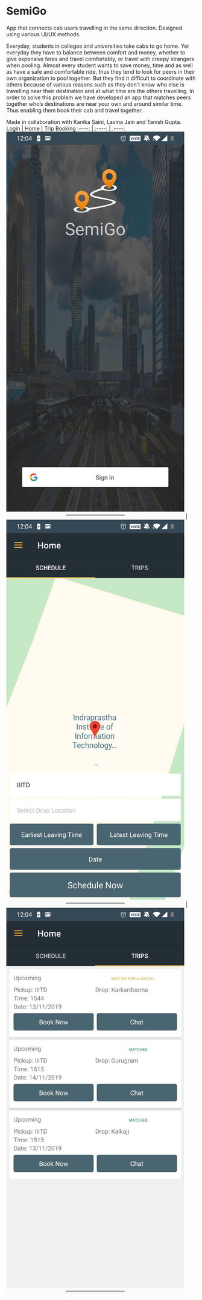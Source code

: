 # SemiGo
App that connects cab users travelling in the same direction. Designed using various UI/UX methods.

Everyday, students in colleges and universities take cabs to go home.
Yet everyday they have to balance between comfort and money, whether to give expensive fares and travel comfortably, 
or travel with creepy strangers when pooling.
Almost every student wants to save money, time and as well as have a safe and comfortable ride,
 thus they tend to look for peers in their own organization to pool together. But they find it difficult to coordinate with others because of various reasons such as they don't know who else is travelling near their destination and at what time are the others travelling. In order to solve this problem we have developed an app that matches peers together who’s destinations are near your own and around similar time. 
Thus enabling them book their cab and travel together.

Made in collaboration with Kanika Saini, Lavina Jain and Tanish Gupta.
Login | Home | Trip Booking
:----: | :----: | :----: 
![Login](./images/image26.jpg) | ![Login](./images/image21.jpg) | ![Login](./images/image17.jpg)
